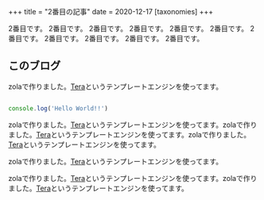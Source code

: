 +++
title = "2番目の記事"
date = 2020-12-17
[taxonomies]
+++

2番目です。 2番目です。 2番目です。 2番目です。 2番目です。 2番目です。 2番目です。 2番目です。 2番目です。 2番目です。 2番目です。

<!-- more -->
## このブログ

zolaで作りました。[Tera](https://tera.netlify.app/)というテンプレートエンジンを使ってます。


```javaScript

console.log('Hello World!!')

```

zolaで作りました。[Tera](https://tera.netlify.app/)というテンプレートエンジンを使ってます。zolaで作りました。[Tera](https://tera.netlify.app/)というテンプレートエンジンを使ってます。zolaで作りました。[Tera](https://tera.netlify.app/)というテンプレートエンジンを使ってます。


zolaで作りました。[Tera](https://tera.netlify.app/)というテンプレートエンジンを使ってます。

zolaで作りました。[Tera](https://tera.netlify.app/)というテンプレートエンジンを使ってます。zolaで作りました。[Tera](https://tera.netlify.app/)というテンプレートエンジンを使ってます。